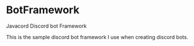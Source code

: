# BotFramework
Javacord Discord bot Framework

This is the sample discord bot framework I use when creating discord bots.
